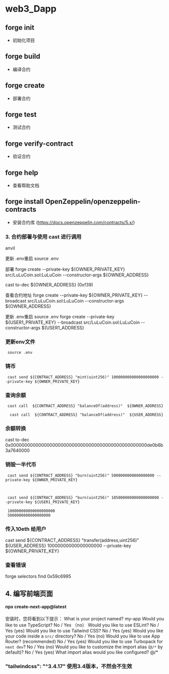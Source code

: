 # web3_Dapp

## forge init
 - 初始化项目
## forge build
 - 编译合约
## forge create
 - 部署合约
## forge test
 - 测试合约
## forge verify-contract
 - 验证合约
## forge help
 - 查看帮助文档

 ## forge install OpenZeppelin/openzeppelin-contracts
 - 安装合约库 (https://docs.openzeppelin.com/contracts/5.x/)


 ### 3. 合约部署与使用 cast 进行调用
 anvil


更新 .env重启
 source .env

部署
  forge create --private-key ${OWNER_PRIVATE_KEY} src/LuLuCoin.sol:LuLuCoin --constructor-args ${OWNER_ADDRESS}

   cast to-dec ${OWNER_ADDRESS} (0xf39)

查看合约地址
    forge create --private-key ${OWNER_PRIVATE_KEY}  --broadcast  src/LuLuCoin.sol:LuLuCoin --constructor-args ${OWNER_ADDRESS}


更新 .env重启
 source .env
      forge create --private-key ${USER1_PRIVATE_KEY}  --broadcast  src/LuLuCoin.sol:LuLuCoin --constructor-args ${USER1_ADDRESS}


### 更新env文件
     source .env 
### 铸币
     cast send ${CONTRACT_ADDRESS} "mint(uint256)" 100000000000000000000 --private-key ${OWNER_PRIVATE_KEY}

### 查询余额
     
     cast call  ${CONTRACT_ADDRESS} "balanceOf(address)"  ${OWNER_ADDRESS}

      cast call  ${CONTRACT_ADDRESS} "balanceOf(address)"  ${USER_ADDRESS}  
###  余额转换
  cast to-dec 0x0000000000000000000000000000000000000000000000000de0b6b3a7640000

### 销毁一半代币

     cast send ${CONTRACT_ADDRESS} "burn(uint256)" 5000000000000000000 --private-key ${OWNER_PRIVATE_KEY}



     cast send ${CONTRACT_ADDRESS} "burn(uint256)" 105000000000000000000 --private-key ${USER1_PRIVATE_KEY}

     100000000000000000000
     5000000000000000000


###  传入10eth 给用户
 cast send ${CONTRACT_ADDRESS}  "transfer(address,uint256)"  ${USER_ADDRESS} 10000000000000000000 --private-key ${OWNER_PRIVATE_KEY}
 
### 查看错误
 forge selectors find 0x59c6995



 ##  4. 编写前端页面
 
#### npx create-next-app@latest

安装时，您将看到以下提示：
What is your project named? my-app
Would you like to use TypeScript? No / Yes   （no）
Would you like to use ESLint? No / Yes  (yes)
Would you like to use Tailwind CSS? No / Yes   (yes)
Would you like your code inside a `src/` directory? No / Yes  (no)
Would you like to use App Router? (recommended) No / Yes   (yes)
Would you like to use Turbopack for `next dev`?  No / Yes (no)
Would you like to customize the import alias (`@/*` by default)? No / Yes (yes)
What import alias would you like configured? @/* 

###  "tailwindcss": "^3.4.17" 使用3.4版本，不然会不生效
